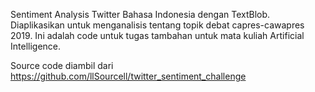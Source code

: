 Sentiment Analysis Twitter Bahasa Indonesia dengan TextBlob. Diaplikasikan untuk menganalisis tentang topik debat capres-cawapres 2019.
Ini adalah code untuk tugas tambahan untuk mata kuliah Artificial Intelligence.

Source code diambil dari https://github.com/llSourcell/twitter_sentiment_challenge
